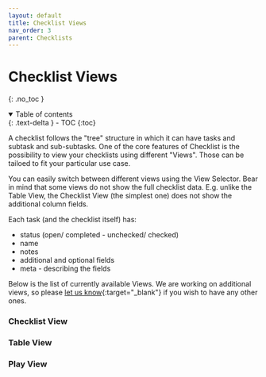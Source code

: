 ```yaml
---
layout: default
title: Checklist Views
nav_order: 3
parent: Checklists
---
```

# Checklist Views
{: .no_toc }


<details open markdown="block">
  <summary>
    Table of contents
  </summary>
  {: .text-delta }
- TOC
{:toc}
</details>

A checklist follows the "tree" structure in which it can have tasks and subtask and sub-subtasks. One of the core features of Checklist is the possibility to view your checklists using different "Views". Those can be tailoed to fit your particular use case. 

You can easily switch between different views using the View Selector. Bear in mind that some views do not show the full checklist data. E.g. unlike the Table View, the Checklist View (the simplest one) does not show the additional column fields.

Each task (and the checklist itself) has:
* status (open/ completed - unchecked/ checked)
* name
* notes
* additional and optional fields 
* meta - describing the fields

Below is the list of currently available Views. We are working on additional views, so please [let us know](https://checklist.com/feedback){:target="_blank"} if you wish to have any other ones.

### Checklist View

### Table View

### Play View

